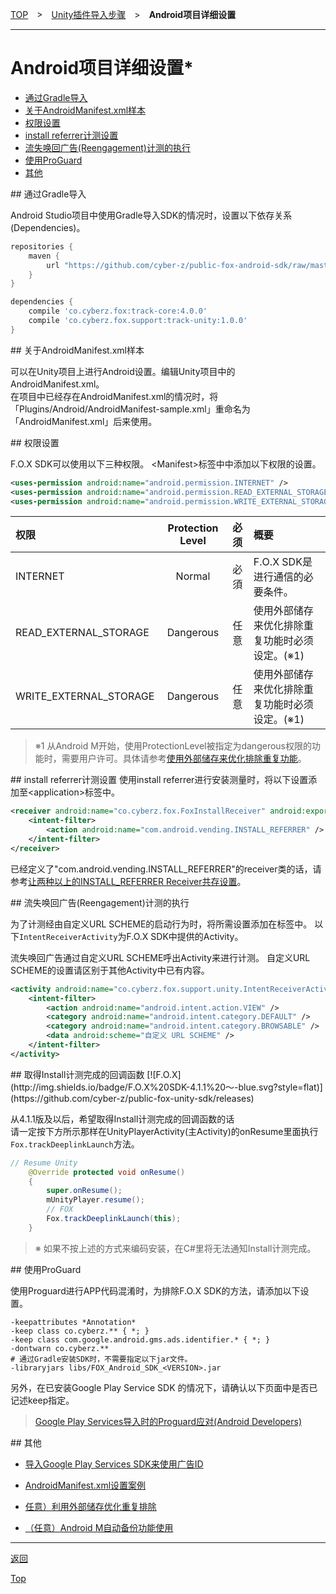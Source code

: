 [TOP](../../../README.md)　>　[Unity插件导入步骤](../README.md)　>　**Android项目详细设置**

---

# Android项目详细设置*

* [通过Gradle导入](#install_by_gradle)
* [关于AndroidManifest.xml样本](#sample_manifest)
* [权限设置](#permission)
* [install referrer计测设置](#install_referrer)
* [流失唤回广告(Reengagement)计测的执行](#track_reengagement)
* [使用ProGuard](#proguard)
* [其他](#others)

<div id="install_by_gradle"></div>
## 通过Gradle导入

Android Studio项目中使用Gradle导入SDK的情况时，设置以下依存关系(Dependencies)。

```groovy
repositories {
    maven {
        url "https://github.com/cyber-z/public-fox-android-sdk/raw/master/mavenRepo"
    }
}

dependencies {
    compile 'co.cyberz.fox:track-core:4.0.0'
    compile 'co.cyberz.fox.support:track-unity:1.0.0'
}
```


<div id="sample_manifest"></div>
## 关于AndroidManifest.xml样本

可以在Unity项目上进行Android设置。编辑Unity项目中的
AndroidManifest.xml。<br>在项目中已经存在AndroidManifest.xml的情况时，将 「Plugins/Android/AndroidManifest-sample.xml」重命名为「AndroidManifest.xml」后来使用。

<div id="permission"></div>
## 权限设置

F.O.X SDK可以使用以下三种权限。
&lt;Manifest&gt;标签中中添加以下权限的设置。

```xml
<uses-permission android:name="android.permission.INTERNET" />
<uses-permission android:name="android.permission.READ_EXTERNAL_STORAGE" />
<uses-permission android:name="android.permission.WRITE_EXTERNAL_STORAGE" />
```

权限|Protection Level|必须|概要
:---|:---:|:---:|:---
INTERNET|Normal|必須|F.O.X SDK是进行通信的必要条件。
READ_EXTERNAL_STORAGE|Dangerous|任意|使用外部储存来优化排除重复功能时必须设定。(※1)
WRITE_EXTERNAL_STORAGE|Dangerous|任意|使用外部储存来优化排除重复功能时必须设定。(※1)

> ※1 从Android M开始，使用ProtectionLevel被指定为dangerous权限的功能时，需要用户许可。具体请参考[使用外部储存来优化排除重复功能](./external_storage/README.md)。

<div id="install_referrer"></div>
## install referrer计测设置
使用install referrer进行安装测量时，将以下设置添加至&lt;application&gt;标签中。

```xml
<receiver android:name="co.cyberz.fox.FoxInstallReceiver" android:exported="true">
	<intent-filter>
		<action android:name="com.android.vending.INSTALL_REFERRER" />
	</intent-filter>
</receiver>
```

已经定义了"com.android.vending.INSTALL_REFERRER"的receiver类的话，请参考[让两种以上的INSTALL_REFERRER Receiver共存设置](./install_referrer/README.md)。

<div id="track_reengagement"></div>
## 流失唤回广告(Reengagement)计测的执行

为了计测经由自定义URL SCHEME的启动行为时，将所需设置添加在<application>标签中。
以下`IntentReceiverActivity`为F.O.X SDK中提供的Activity。

流失唤回广告通过自定义URL SCHEME呼出Activity来进行计测。
自定义URL SCHEME的设置请区别于其他Activity中已有内容。

```xml
<activity android:name="co.cyberz.fox.support.unity.IntentReceiverActivity ">
	<intent-filter>
		<action android:name="android.intent.action.VIEW" />
		<category android:name="android.intent.category.DEFAULT" />
		<category android:name="android.intent.category.BROWSABLE" />
		<data android:scheme="自定义 URL SCHEME" />
	</intent-filter>
</activity>
```

<div id="receive_callback"></div>
## 取得Install计测完成的回调函数
[![F.O.X](http://img.shields.io/badge/F.O.X%20SDK-4.1.1%20〜-blue.svg?style=flat)](https://github.com/cyber-z/public-fox-unity-sdk/releases)

从4.1.1版及以后，希望取得Install计测完成的回调函数的话<br>
请一定按下方所示那样在UnityPlayerActivity(主Activity)的onResume里面执行`Fox.trackDeeplinkLaunch`方法。

```java
// Resume Unity
	@Override protected void onResume()
	{
		super.onResume();
		mUnityPlayer.resume();
		// FOX
		Fox.trackDeeplinkLaunch(this);
	}
```

> ※ 如果不按上述的方式来编码安装，在C#里将无法通知Install计测完成。

<div id="proguard"></div>
## 使用ProGuard

使用Proguard进行APP代码混淆时，为排除F.O.X SDK的方法，请添加以下设置。

```
-keepattributes *Annotation*
-keep class co.cyberz.** { *; }
-keep class com.google.android.gms.ads.identifier.* { *; }
-dontwarn co.cyberz.**
# 通过Gradle安装SDK时，不需要指定以下jar文件。
-libraryjars libs/FOX_Android_SDK_<VERSION>.jar

```

另外，在已安装Google Play Service SDK 的情况下，请确认以下页面中是否已记述keep指定。

> [Google Play Services导入时的Proguard应对(Android Developers)](https://developer.android.com/google/play-services/setup.html#Proguard)

<div id="others"></div>
## 其他

* [导入Google Play Services SDK来使用广告ID](./google_play_services/README.md)

* [AndroidManifest.xml设置案例](./config_android_manifest/AndroidManifest.xml)

* [任意）利用外部储存优化重复排除](./external_storage/README.md)

* [（任意）Android M自动备份功能使用](./auto_backup/README.md)


---
[返回](../README.md)

[Top](../../../README.md)
